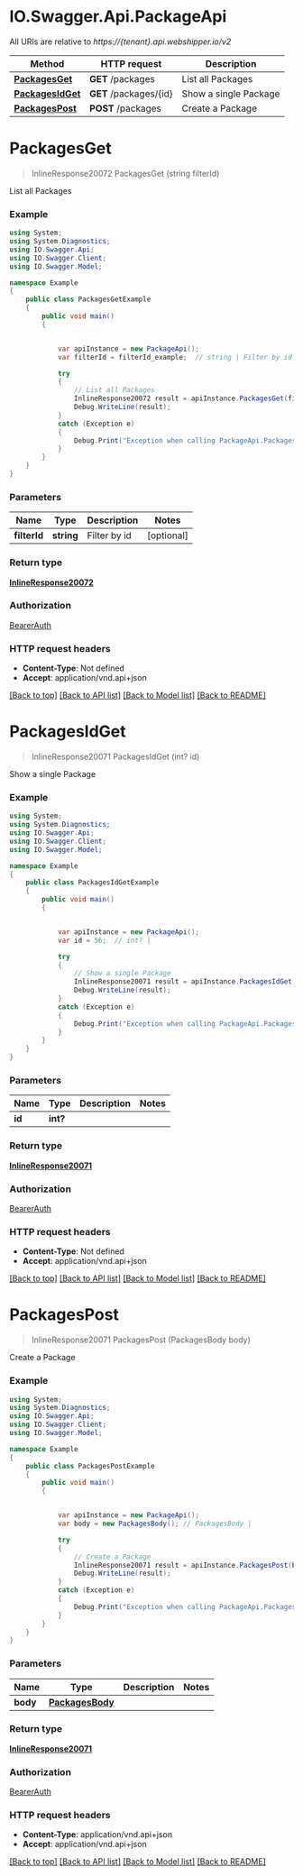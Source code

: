 # IO.Swagger.Api.PackageApi

All URIs are relative to *https://{tenant}.api.webshipper.io/v2*

Method | HTTP request | Description
------------- | ------------- | -------------
[**PackagesGet**](PackageApi.md#packagesget) | **GET** /packages | List all Packages
[**PackagesIdGet**](PackageApi.md#packagesidget) | **GET** /packages/{id} | Show a single Package
[**PackagesPost**](PackageApi.md#packagespost) | **POST** /packages | Create a Package

<a name="packagesget"></a>
# **PackagesGet**
> InlineResponse20072 PackagesGet (string filterId)

List all Packages

### Example
```csharp
using System;
using System.Diagnostics;
using IO.Swagger.Api;
using IO.Swagger.Client;
using IO.Swagger.Model;

namespace Example
{
    public class PackagesGetExample
    {
        public void main()
        {


            var apiInstance = new PackageApi();
            var filterId = filterId_example;  // string | Filter by id (optional) 

            try
            {
                // List all Packages
                InlineResponse20072 result = apiInstance.PackagesGet(filterId);
                Debug.WriteLine(result);
            }
            catch (Exception e)
            {
                Debug.Print("Exception when calling PackageApi.PackagesGet: " + e.Message );
            }
        }
    }
}
```

### Parameters

Name | Type | Description  | Notes
------------- | ------------- | ------------- | -------------
 **filterId** | **string**| Filter by id | [optional] 

### Return type

[**InlineResponse20072**](InlineResponse20072.md)

### Authorization

[BearerAuth](../README.md#BearerAuth)

### HTTP request headers

 - **Content-Type**: Not defined
 - **Accept**: application/vnd.api+json

[[Back to top]](#) [[Back to API list]](../README.md#documentation-for-api-endpoints) [[Back to Model list]](../README.md#documentation-for-models) [[Back to README]](../README.md)

<a name="packagesidget"></a>
# **PackagesIdGet**
> InlineResponse20071 PackagesIdGet (int? id)

Show a single Package

### Example
```csharp
using System;
using System.Diagnostics;
using IO.Swagger.Api;
using IO.Swagger.Client;
using IO.Swagger.Model;

namespace Example
{
    public class PackagesIdGetExample
    {
        public void main()
        {


            var apiInstance = new PackageApi();
            var id = 56;  // int? | 

            try
            {
                // Show a single Package
                InlineResponse20071 result = apiInstance.PackagesIdGet(id);
                Debug.WriteLine(result);
            }
            catch (Exception e)
            {
                Debug.Print("Exception when calling PackageApi.PackagesIdGet: " + e.Message );
            }
        }
    }
}
```

### Parameters

Name | Type | Description  | Notes
------------- | ------------- | ------------- | -------------
 **id** | **int?**|  | 

### Return type

[**InlineResponse20071**](InlineResponse20071.md)

### Authorization

[BearerAuth](../README.md#BearerAuth)

### HTTP request headers

 - **Content-Type**: Not defined
 - **Accept**: application/vnd.api+json

[[Back to top]](#) [[Back to API list]](../README.md#documentation-for-api-endpoints) [[Back to Model list]](../README.md#documentation-for-models) [[Back to README]](../README.md)

<a name="packagespost"></a>
# **PackagesPost**
> InlineResponse20071 PackagesPost (PackagesBody body)

Create a Package

### Example
```csharp
using System;
using System.Diagnostics;
using IO.Swagger.Api;
using IO.Swagger.Client;
using IO.Swagger.Model;

namespace Example
{
    public class PackagesPostExample
    {
        public void main()
        {


            var apiInstance = new PackageApi();
            var body = new PackagesBody(); // PackagesBody | 

            try
            {
                // Create a Package
                InlineResponse20071 result = apiInstance.PackagesPost(body);
                Debug.WriteLine(result);
            }
            catch (Exception e)
            {
                Debug.Print("Exception when calling PackageApi.PackagesPost: " + e.Message );
            }
        }
    }
}
```

### Parameters

Name | Type | Description  | Notes
------------- | ------------- | ------------- | -------------
 **body** | [**PackagesBody**](PackagesBody.md)|  | 

### Return type

[**InlineResponse20071**](InlineResponse20071.md)

### Authorization

[BearerAuth](../README.md#BearerAuth)

### HTTP request headers

 - **Content-Type**: application/vnd.api+json
 - **Accept**: application/vnd.api+json

[[Back to top]](#) [[Back to API list]](../README.md#documentation-for-api-endpoints) [[Back to Model list]](../README.md#documentation-for-models) [[Back to README]](../README.md)

